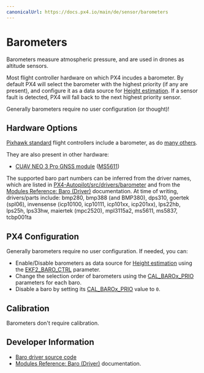 ```yaml
---
canonicalUrl: https://docs.px4.io/main/de/sensor/barometers
---
```


# Barometers

Barometers measure atmospheric pressure, and are used in drones as altitude sensors.

Most flight controller hardware on which PX4 incudes a barometer. By default PX4 will select the barometer with the highest priority (if any are present), and configure it as a data source for [Height estimation](../advanced_config/tuning_the_ecl_ekf.md#height). If a sensor fault is detected, PX4 will fall back to the next highest priority sensor.

Generally barometers require no user configuration (or thought)!

## Hardware Options

[Pixhawk standard](../flight_controller/autopilot_pixhawk_standard.md) flight controllers include a barometer, as do [many others](../flight_controller/README.md).

They are also present in other hardware:

- [CUAV NEO 3 Pro GNSS module](https://doc.cuav.net/gps/neo-series-gnss/en/neo-3-pro.html#key-data) ([MS5611](../modules/modules_driver_baro.md#ms5611))

The supported baro part numbers can be inferred from the driver names, which are listed in [PX4-Autopilot/src/drivers/barometer](https://github.com/PX4/PX4-Autopilot/tree/release/1.14/src/drivers/barometer) and from the [Modules Reference: Baro (Driver)](../modules/modules_driver_baro.md) documentation. At time of writing, drivers/parts include: bmp280, bmp388 (and BMP380), dps310, goertek (spl06), invensense (icp10100, icp10111, icp101xx, icp201xx), lps22hb, lps25h, lps33hw, maiertek (mpc2520), mpl3115a2, ms5611, ms5837, tcbp001ta


## PX4 Configuration

Generally barometers require no user configuration. If needed, you can:

- Enable/Disable barometers as data source for [Height estimation](../advanced_config/tuning_the_ecl_ekf.md#height) using the [EKF2_BARO_CTRL](../advanced_config/parameter_reference.md#EKF2_BARO_CTRL) parameter.
- Change the selection order of barometers using the [CAL_BAROx_PRIO](../advanced_config/parameter_reference.md#CAL_BARO0_PRIO) parameters for each baro.
- Disable a baro by setting its [CAL_BAROx_PRIO](../advanced_config/parameter_reference.md#CAL_BARO0_PRIO) value to `0`.

## Calibration

Barometers don't require calibration.


<!-- Notes:
- Absolute value isn't important since we just use the difference in altitude between "now" and the value when initializing EKF2
- There is usually a scale factor error but it's compensated by the GNSS altitude using a bias estimator in EKF2 (we don't provide a way to calibrate that). This method is fine as long as the height change of the drone isn't too fast (below 200-300km/h probably; don't have real data on that).
- The baro readings can be corrected using a param SENS_BARO_QNH (https://en.wikipedia.org/wiki/Altimeter_setting) parameter, but again, it is only necessary to adjust it if the absolute barometric altitude is required by the pilot.
-->


## Developer Information

- [Baro driver source code](https://github.com/PX4/PX4-Autopilot/tree/release/1.14/src/drivers/barometer)
- [Modules Reference: Baro (Driver)](../modules/modules_driver_baro.md) documentation.
